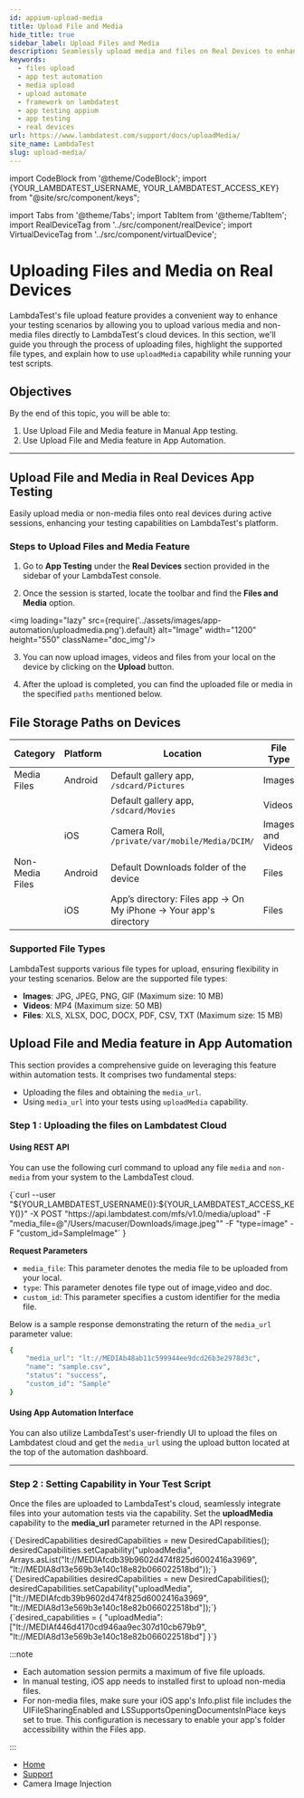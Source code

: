 ```yaml
---
id: appium-upload-media
title: Upload File and Media
hide_title: true
sidebar_label: Upload Files and Media
description: Seamlessly upload media and files on Real Devices to enhance your testing scenarios and ensure comprehensive validation of your application's functionalities.
keywords:
  - files upload
  - app test automation
  - media upload
  - upload automate
  - framework on lambdatest
  - app testing appium
  - app testing
  - real devices
url: https://www.lambdatest.com/support/docs/uploadMedia/
site_name: LambdaTest
slug: upload-media/
---
```


import CodeBlock from '@theme/CodeBlock';
import {YOUR_LAMBDATEST_USERNAME, YOUR_LAMBDATEST_ACCESS_KEY} from "@site/src/component/keys";

import Tabs from '@theme/Tabs';
import TabItem from '@theme/TabItem';
import RealDeviceTag from '../src/component/realDevice';
import VirtualDeviceTag from '../src/component/virtualDevice';

<script type="application/ld+json"
      dangerouslySetInnerHTML={{ __html: JSON.stringify({
       "@context": "https://schema.org",
        "@type": "BreadcrumbList",
        "itemListElement": [{
          "@type": "ListItem",
          "position": 1,
          "name": "Home",
          "item": "https://www.lambdatest.com"
        },{
          "@type": "ListItem",
          "position": 2,
          "name": "Support",
          "item": "https://www.lambdatest.com/support/docs/"
        },{
          "@type": "ListItem",
          "position": 3,
          "name": "Camera Image Injection",
          "item": "https://www.lambdatest.com/support/docs/uploadFileMedia/"
        }]
      })
    }}
></script>

# Uploading Files and Media on Real Devices
<RealDeviceTag value="Real Device" /> <VirtualDeviceTag value="Virtual Device" />


LambdaTest's file upload feature provides a convenient way to enhance your testing scenarios by allowing you to upload various media and non-media files directly to LambdaTest's cloud devices. In this section, we'll guide you through the process of uploading files, highlight the supported file types, and explain how to use `uploadMedia` capability while running your test scripts.

## Objectives
By the end of this topic, you will be able to:

1. Use Upload File and Media feature in Manual App testing.
2. Use Upload File and Media feature in App Automation.

-----

## Upload File and Media in Real Devices App Testing

Easily upload media or non-media files onto real devices during active sessions, enhancing your testing capabilities on LambdaTest's platform.

### Steps to Upload Files and Media Feature

1. Go to **App Testing** under the **Real Devices** section provided in the sidebar of your LambdaTest console.

2. Once the session is started, locate the toolbar and find the **Files and Media** option. 

<img loading="lazy" src={require('../assets/images/app-automation/uploadmedia.png').default} alt="Image" width="1200" height="550" className="doc_img"/>

  
3. You can now upload images, videos and files from your local on the device by clicking on the **Upload** button.

4. After the upload is completed, you can find the uploaded file or media in the specified `paths` mentioned below.


## File Storage Paths on Devices


| Category        | Platform | Location                                             | File Type      |
|-----------------|----------|------------------------------------------------------|----------------|
| Media Files     | Android  | Default gallery app, `/sdcard/Pictures`              | Images         |
|                 |          | Default gallery app, `/sdcard/Movies`                | Videos         |
|                 | iOS      | Camera Roll, `/private/var/mobile/Media/DCIM/`       | Images and Videos |
| Non-Media Files | Android  | Default Downloads folder of the device               | Files          |
|                 | iOS      | App’s directory: Files app → On My iPhone → Your app's directory | Files          |

### Supported File Types

LambdaTest supports various file types for upload, ensuring flexibility in your testing scenarios. Below are the supported file types:

- **Images**: JPG, JPEG, PNG, GIF (Maximum size: 10 MB)
- **Videos**: MP4  (Maximum size: 50 MB)
- **Files**: XLS, XLSX, DOC, DOCX, PDF, CSV, TXT (Maximum size: 15 MB)

## Upload File and Media feature in App Automation

This section provides a comprehensive guide on leveraging this feature within automation tests. It comprises two fundamental steps:

- Uploading the files and obtaining the `media_url`.
- Using `media_url` into your tests using `uploadMedia` capability.

### Step 1 : Uploading the files on Lambdatest Cloud

#### Using REST API

You can use the following curl command to upload any file `media` and `non-media` from your system to the LambdaTest cloud.

<div className="lambdatest__codeblock">
<CodeBlock className="language-bash">
{`curl --user "${YOUR_LAMBDATEST_USERNAME()}:${YOUR_LAMBDATEST_ACCESS_KEY()}" -X POST "https://api.lambdatest.com/mfs/v1.0/media/upload" -F "media_file=@"/Users/macuser/Downloads/image.jpeg"" -F "type=image" -F "custom_id=SampleImage"`
}
</CodeBlock>
</div>

**Request Parameters**
- `media_file`: This parameter denotes the media file to be uploaded from your local.
- `type`: This parameter denotes file type out of image,video and doc. 
- `custom_id`: This parameter specifies a custom identifier for the media file.

Below is a sample response demonstrating the return of the `media_url` parameter value:

```bash
{
    "media_url": "lt://MEDIAb48ab11c599944ee9dcd26b3e2978d3c",
    "name": "sample.csv",
    "status": "success",
    "custom_id": "Sample"
}
```
#### Using App Automation Interface

You can also utilize LambdaTest's user-friendly UI to upload the files on Lambdatest cloud and get the `media_url` using the upload button located at the top of the automation dashboard.

----

### Step 2 : Setting Capability in Your Test Script

Once the files are uploaded to LambdaTest's cloud, seamlessly integrate files into your automation tests via the capability. Set the **uploadMedia** capability to the **media_url** parameter returned in the API response.

<Tabs className="docs__val">
  <TabItem value="Java" label="Java">
    <div className="lambdatest__codeblock">
      <CodeBlock className="language-java">
        {`DesiredCapabilities desiredCapabilities = new DesiredCapabilities();
desiredCapabilities.setCapability("uploadMedia", Arrays.asList("lt://MEDIAfcdb39b9602d474f825d6002416a3969", "lt://MEDIA8d13e569b3e140c18e82b066022518bd"));`}
      </CodeBlock>
    </div>
  </TabItem>

  <TabItem value="JavaScript" label="JavaScript">
    <div className="lambdatest__codeblock">
      <CodeBlock className="language-javascript">
        {`DesiredCapabilities desiredCapabilities = new DesiredCapabilities();
desiredCapabilities.setCapability("uploadMedia", ["lt://MEDIAfcdb39b9602d474f825d6002416a3969", "lt://MEDIA8d13e569b3e140c18e82b066022518bd"]);`}
      </CodeBlock>
    </div>
  </TabItem>
  
  <TabItem value="python" label="Python" default>
    <div className="lambdatest__codeblock">
      <CodeBlock className="language-python">
        {`desired_capabilities = {
  "uploadMedia": ["lt://MEDIAf446d4170cd946aa9ec307d10cb679b9", "lt://MEDIA8d13e569b3e140c18e82b066022518bd"]
}`}
      </CodeBlock>
    </div>
  </TabItem>
</Tabs>

:::note

- Each automation session permits a maximum of five file uploads.
- In manual testing, iOS app needs to installed first to upload non-media files.
- For non-media files, make sure your iOS app's Info.plist file includes the UIFileSharingEnabled and LSSupportsOpeningDocumentsInPlace keys set to true. This configuration is necessary to enable your app's folder accessibility within the Files app.

:::

<nav aria-label="breadcrumbs">
  <ul className="breadcrumbs">
    <li className="breadcrumbs__item">
      <a className="breadcrumbs__link" target="_self" href="https://www.lambdatest.com">
        Home
      </a>
    </li>
    <li className="breadcrumbs__item">
      <a className="breadcrumbs__link" target="_self" href="https://www.lambdatest.com/support/docs/">
        Support
      </a>
    </li>
    <li className="breadcrumbs__item breadcrumbs__item--active">
      <span className="breadcrumbs__link">
      Camera Image Injection
      </span>
    </li>
  </ul>
</nav>
